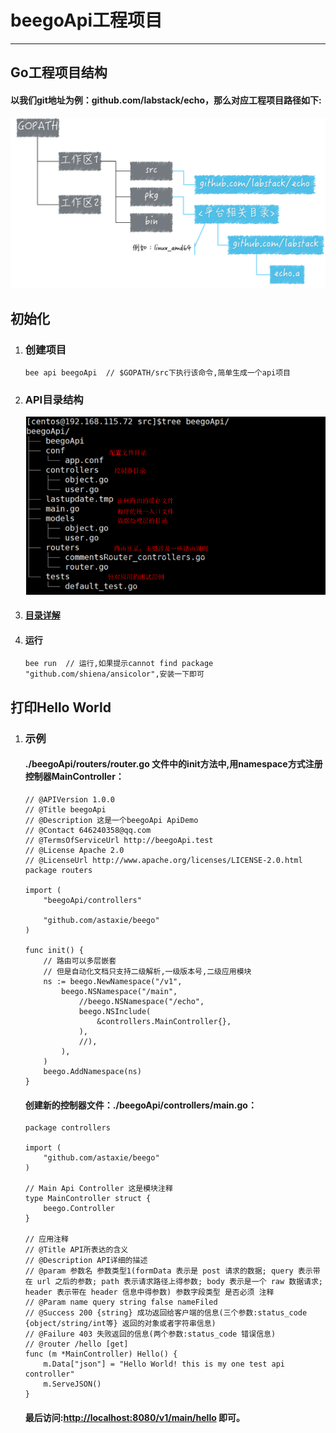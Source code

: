 # beegoApi工程项目

---

## Go工程项目结构

#### 以我们git地址为例：github.com/labstack/echo，那么对应工程项目路径如下:

![](/assets/project_addr.png)

## 初始化

1. ### 创建项目

   ```
   bee api beegoApi  // $GOPATH/src下执行该命令,简单生成一个api项目
   ```
2. ### API目录结构

   ![](/assets/beegoApi_dir.png)

3. #### [目录详解](/02项目架构/目录解析.md)
4. #### 运行

   ```
   bee run  // 运行,如果提示cannot find package "github.com/shiena/ansicolor",安装一下即可
   ```

## 打印Hello World

1. ### 示例

   #### ./beegoApi/routers/router.go 文件中的init方法中,用namespace方式注册控制器MainController：

   ```
   // @APIVersion 1.0.0
   // @Title beegoApi
   // @Description 这是一个beegoApi ApiDemo
   // @Contact 646240358@qq.com
   // @TermsOfServiceUrl http://beegoApi.test
   // @License Apache 2.0
   // @LicenseUrl http://www.apache.org/licenses/LICENSE-2.0.html
   package routers

   import (
       "beegoApi/controllers"

       "github.com/astaxie/beego"
   )

   func init() {
       // 路由可以多层嵌套
       // 但是自动化文档只支持二级解析,一级版本号,二级应用模块
       ns := beego.NewNamespace("/v1",
           beego.NSNamespace("/main",
               //beego.NSNamespace("/echo",
               beego.NSInclude(
                   &controllers.MainController{},
               ),
               //),
           ),
       )
       beego.AddNamespace(ns)
   }
   ```

   #### 创建新的控制器文件：./beegoApi/controllers/main.go：

   ```
   package controllers

   import (
       "github.com/astaxie/beego"
   )

   // Main Api Controller 这是模块注释
   type MainController struct {
       beego.Controller
   }

   // 应用注释
   // @Title API所表达的含义
   // @Description API详细的描述
   // @param 参数名 参数类型1(formData 表示是 post 请求的数据; query 表示带在 url 之后的参数; path 表示请求路径上得参数; body 表示是一个 raw 数据请求; header 表示带在 header 信息中得参数) 参数字段类型 是否必须 注释
   // @Param name query string false nameFiled
   // @Success 200 {string} 成功返回给客户端的信息(三个参数:status_code {object/string/int等} 返回的对象或者字符串信息)
   // @Failure 403 失败返回的信息(两个参数:status_code 错误信息)
   // @router /hello [get]
   func (m *MainController) Hello() {
       m.Data["json"] = "Hello World! this is my one test api controller"
       m.ServeJSON()
   }
   ```

   #### 最后访问:[http://localhost:8080/v1/main/hello](http://localhost:8080/v1/main/hello) 即可。



